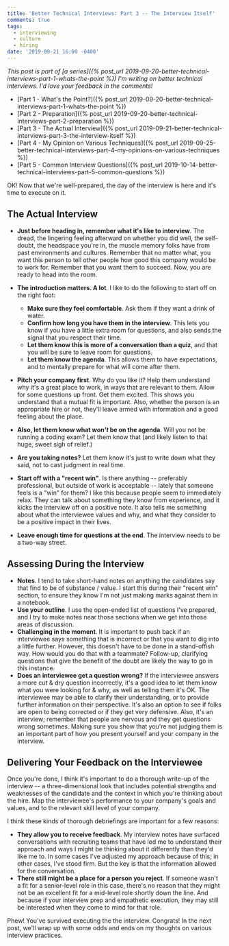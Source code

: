 ```yaml
---
title: 'Better Technical Interviews: Part 3 -- The Interview Itself'
comments: true
tags:
  - interviewing
  - culture
  - hiring
date: '2019-09-21 16:00 -0400'
---
```


_This post is part of [a series]({% post_url 2019-09-20-better-technical-interviews-part-1-whats-the-point %}) I'm writing on better technical interviews. I'd love your feedback in the comments!_

* [Part 1 - What's the Point?]({% post_url 2019-09-20-better-technical-interviews-part-1-whats-the-point %})
* [Part 2 - Preparation]({% post_url 2019-09-20-better-technical-interviews-part-2-preparation %})
* [Part 3 - The Actual Interview]({% post_url 2019-09-21-better-technical-interviews-part-3-the-interview-itself %})
* [Part 4 - My Opinion on Various Techniques]({% post_url 2019-09-25-better-technical-interviews-part-4-my-opinions-on-various-techniques %})
* [Part 5 - Common Interview Questions]({% post_url 2019-10-14-better-technical-interviews-part-5-common-questions %})

OK! Now that we're well-prepared, the day of the interview is here and it's time to execute on it.

## The Actual Interview

* **Just before heading in, remember what it's like to interview**. The dread, the lingering feeling afterward on whether you did well, the self-doubt, the headspace you're in, the  muscle memory folks have from past environments and cultures. Remember that no matter what, you want this person to tell other people how good this company would be to work for. Remember that you want them to succeed. Now, you are ready to head into the room.

* **The introduction matters. A lot**. I like to do the following to start off on the right foot:
  * **Make sure they feel comfortable**. Ask them if they want a drink of water.
  * **Confirm how long you have them in the interview**. This lets you know if you have a little extra room for questions, and also sends the signal that you respect their time.
  * **Let them know this is more of a conversation than a quiz**, and that you will be sure to leave room for questions.
  * **Let them know the agenda**. This allows them to have expectations, and to mentally prepare for what will come after them.
* **Pitch your company first**. Why do you like it? Help them understand why it's a great place to work, in ways that are relevant to them. Allow for some questions up front. Get them excited. This shows you understand that a mutual fit is important. Also, whether the person is an appropriate hire or not, they'll leave armed with information and a good feeling about the place.
* **Also, let them know what _won't_ be on the agenda**. Will you not be running a coding exam? Let them know that (and likely listen to that huge, sweet sigh of relief.)
* **Are you taking notes?** Let them know it's just to write down what they said, not to cast judgment in real time.
* **Start off with a "recent win"**. Is there anything -- preferably professional, but outside of work is acceptable -- lately that someone feels is a "win" for them? I like this because people seem to immediately relax. They can talk about something they know from experience, and it kicks the interview off on a positive note. It also tells me something about what the interviewee values and why, and what they consider to be a positive impact in their lives.
* **Leave enough time for questions at the end**. The interview needs to be a two-way street.

## Assessing During the Interview

* **Notes**. I tend to take short-hand notes on anything the candidates say that find to be of substance / value. I start this during their "recent win" section, to ensure they know I'm not just making marks against them in a notebook.
* **Use your outline**. I use the open-ended list of questions I've prepared, and I try to make notes near those sections when we get into those areas of discussion.
* **Challenging in the moment**. It is important to push back if an interviewee says something that is incorrect or that you want to dig into a little further. However, this doesn't have to be done in a stand-offish way. How would you do that with a teammate? Follow-up, clarifying questions that give the benefit of the doubt are likely the way to go in this instance.
* **Does an interviewee get a question wrong?** If the interviewee answers a more cut & dry question incorrectly, it's a good idea to let them know what you were looking for & why, as well as telling them it's OK. The interviewee may be able to clarify their understanding, or to provide further information on their perspective. It's also an option to see if folks are open to being corrected or if they get very defensive. Also, it's an interview; remember that people are nervous and they get questions wrong sometimes. Making sure you show that you're not judging them is an important part of how you present yourself and your company in the interview.

## Delivering Your Feedback on the Interviewee

Once you're done, I think it's important to do a thorough write-up of the interview -- a three-dimensional look that includes potential strengths and weaknesses of the candidate and the context in which you're thinking about the hire. Map the interviewee's performance to your company's goals and values, and to the relevant skill level of your company.

I think these kinds of thorough debriefings are important for a few reasons:

* **They allow you to receive feedback**. My interview notes have surfaced conversations with recruiting teams that have led me to understand their approach and ways I might be thinking about it differently than they'd like me to. In some cases I've adjusted my approach because of this; in other cases, I've stood firm. But the key is that the information allowed for the conversation.
* **There still might be a place for a person you reject**. If someone wasn't a fit for a senior-level role in this case, there's no reason that they might not be an excellent fit for a mid-level role shortly down the line. And because if your interview prep and empathetic execution, they may still be interested when they come to mind for that role.

Phew! You've survived executing the the interview. Congrats! In the next post, we'll wrap up with some odds and ends on my thoughts on various interview practices.
